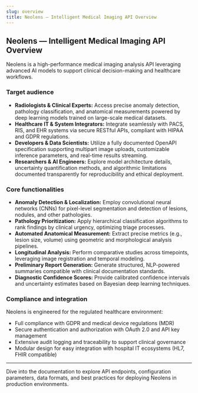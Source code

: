 ```yaml
---
slug: overview
title: Neolens — Intelligent Medical Imaging API Overview
---
```


## Neolens — Intelligent Medical Imaging API Overview

Neolens is a high-performance medical imaging analysis API leveraging advanced AI models to support clinical decision-making and healthcare workflows.

### Target audience

- **Radiologists & Clinical Experts:** Access precise anomaly detection, pathology classification, and anatomical measurements powered by deep learning models trained on large-scale medical datasets.  
- **Healthcare IT & System Integrators:** Integrate seamlessly with PACS, RIS, and EHR systems via secure RESTful APIs, compliant with HIPAA and GDPR regulations.  
- **Developers & Data Scientists:** Utilize a fully documented OpenAPI specification supporting multipart image uploads, customizable inference parameters, and real-time results streaming.  
- **Researchers & AI Engineers:** Explore model architecture details, uncertainty quantification methods, and algorithmic limitations documented transparently for reproducibility and ethical deployment.

### Core functionalities

- **Anomaly Detection & Localization:** Employ convolutional neural networks (CNNs) for pixel-level segmentation and detection of lesions, nodules, and other pathologies.  
- **Pathology Prioritization:** Apply hierarchical classification algorithms to rank findings by clinical urgency, optimizing triage processes.  
- **Automated Anatomical Measurement:** Extract precise metrics (e.g., lesion size, volume) using geometric and morphological analysis pipelines.  
- **Longitudinal Analysis:** Perform comparative studies across timepoints, leveraging image registration and temporal modeling.  
- **Preliminary Report Generation:** Generate structured, NLP-powered summaries compatible with clinical documentation standards.  
- **Diagnostic Confidence Scores:** Provide calibrated confidence intervals and uncertainty estimates based on Bayesian deep learning techniques.

### Compliance and integration

Neolens is engineered for the regulated healthcare environment:

- Full compliance with GDPR and medical device regulations (MDR)  
- Secure authentication and authorization with OAuth 2.0 and API key management  
- Extensive audit logging and traceability to support clinical governance  
- Modular design for easy integration with hospital IT ecosystems (HL7, FHIR compatible)

---

Dive into the documentation to explore API endpoints, configuration parameters, data formats, and best practices for deploying Neolens in production environments.
